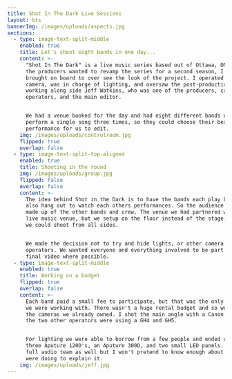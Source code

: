 ```yaml
---
title: Shot In The Dark Live Sessions
layout: bts
bannerImg: /images/uploads/aspects.jpg
sections:
  - type: image-text-split-middle
    enabled: true
    title: Let's shoot eight bands in one day...
    content: >-
      "Shot In The Dark" is a live music series based out of Ottawa, ON. When
      the producers wanted to revamp the series for a second season, I was
      brought on board to over see the look of the project. I operated the main
      camera, was in charge of lighting, and oversaw the post-production process
      working along side Jeff Watkins, who was one of the producers, camera
      operators, and the main editor. 


      We had a venue booked for the day and had eight different bands each
      perform a single song three times, so they could choose their best
      performance for us to edit.
    img: /images/uploads/controlroom.jpg
    flipped: true
    overlap: false
  - type: image-text-split-top-aligned
    enabled: true
    title: Shooting in the round
    img: /images/uploads/group.jpg
    flipped: false
    overlap: false
    content: >-
      The idea behind Shot in the Dark is to have the bands each play but then
      also hang out to watch each others performances. So the audience is mainly
      made up of the other bands and crew. The venue we had partnered with was a
      live music venue, but we setup on the floor instead of the stage, so that
      we could shoot from all sides. 


      We made the decision not to try and hide lights, or other camera
      operators. We wanted everyone and everything involved to be part of the
      final video where possible.
  - type: image-text-split-middle
    enabled: true
    title: Working on a budget
    flipped: true
    overlap: false
    content: >-
      Each band paid a small fee to participate, but that was the only funding
      we were working with. There wasn't a huge rental budget and so we shot on
      the cameras we already owned. I shot the main angle with a Canon c100, and
      the two other operators were using a GH4 and GH5. 


      For lighting we were able to borrow from a few people and ended up with
      three Aputure 120D's, an Aputure 300D, and two small LED panels. We had a
      full audio team as well but I won't pretend to know enough about what they
      were doing to explain it.
    img: /images/uploads/jeff.jpg
---
```

